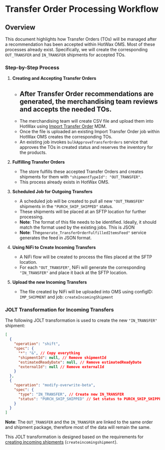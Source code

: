 # Transfer Order Processing Workflow

## Overview
This document highlights how Transfer Orders (TOs) will be managed after a recommendation has been accepted within HotWax OMS. Most of these processes already exist. Specifically, we will create the corresponding `OUT_TRANSFER` and `IN_TRANSFER` shipments for accepted TOs.

### Step-by-Step Process

1. **Creating and Accepting Transfer Orders**
   - After Transfer Order recommendations are generated, the merchandising team reviews and accepts the needed TOs.
     - 
   - The merchandising team will create CSV file and upload them into HotWax using [Import Transfer Order]([url](https://mephisto-uat.hotwax.io/commerce/control/ImportData?configId=IMP_TRANSFER_ORD)) MDM.
   - Once the file is uploaded an existing Import Transfer Order job within HotWax OMS creates the corresponding TOs.
   - An existing job invokes `bulkApproveTransferOrders` service that approves the TOs in created status and reserves the inventory for the products.

2. **Fulfilling Transfer Orders**
   - The store fulfills these accepted Transfer Orders and creates shipments for them with `"shipmentTypeId": "OUT_TRANSFER"`.
   - This process already exists in HotWax OMS.

3. **Scheduled Job for Outgoing Transfers**
   - A scheduled job will be created to pull all new `"OUT_TRANSFER"` shipments in the `"PURCH_SHIP_SHIPPED"` status.
   - These shipments will be placed at an SFTP location for further processing.
   - **Note**: The format of this file needs to be identified. Ideally, it should match the format used by the existing jobs. This is JSON
   - **Note**: The`generate_TransferOrderFulfilledItemsFeed"` service generates the feed in JSON format.

4. **Using NiFi to Create Incoming Transfers**
   - A NiFi flow will be created to process the files placed at the SFTP location.
   - For each `"OUT_TRANSFER"`, NiFi will generate the corresponding `"IN_TRANSFER"` and place it back at the SFTP location.

5. **Upload the new Incoming Transfers**
   - The file created by NiFi will be uploaded into OMS using configID: `IMP_SHIPMENT` and job: `createIncomingShipment` 

### JOLT Transformation for Incoming Transfers
The following JOLT transformation is used to create the new `"IN_TRANSFER"` shipment:

```json
[
  {
    "operation": "shift",
    "spec": {
      "*": "&", // Copy everything
      "shipmentId": null, // Remove shipmentId
      "estimatedReadyDate": null, // Remove estimatedReadyDate
      "externalId": null // Remove externalId
    }
  },
  {
    "operation": "modify-overwrite-beta",
    "spec": {
      "type": "IN_TRANSFER", // Create new IN_TRANSFER
      "status": "PURCH_SHIP_SHIPPED" // Set status to PURCH_SHIP_SHIPPED
    }
  }
]
```

**Note**: The `OUT_TRANSFER` and the `IN_TRANSFER` are linked to the same order and shipment package, therefore most of the data will remain the same.

This JOLT transformation is designed based on the requirements for [creating incoming shipments](https://docs.google.com/document/d/1hOK8CAYw2TpBYudrHVOrFc5EbcPQAns2xB-VaRLDlZU/edit?usp=sharing) (`createincomingshipment`).
